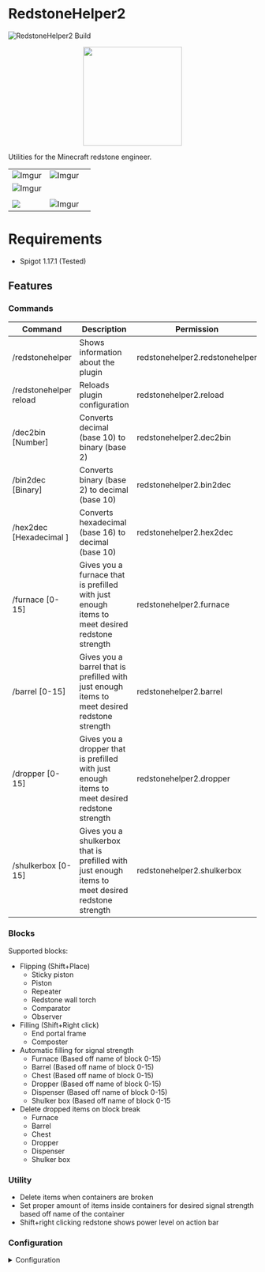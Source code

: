 

# RedstoneHelper2
![RedstoneHelper2 Build](https://github.com/1Gigabit/RedstoneHelper2/actions/workflows/maven.yml/badge.svg)
<p align="center">
<img src="https://i.imgur.com/FOyEMq9.png" width=200 height=200>
</p>


Utilities for the Minecraft redstone engineer.

| | | |    
|--|--|--|    
|![Imgur](https://i.imgur.com/hrJLeIv.gif) | ![Imgur](https://imgur.com/aNMXJlD.gif)  
| ![Imgur](https://i.imgur.com/v9bR6Yy.gif)|    
|||    
![](https://i.imgur.com/pUQEjON.png)|![Imgur](https://i.imgur.com/CQ7jdIo.png)

# Requirements

* Spigot 1.17.1 (Tested)

## Features

### Commands

| Command | Description | Permission |    
|--|--|--|    
| /redstonehelper | Shows information about the plugin | redstonehelper2.redstonehelper |    
| /redstonehelper reload| Reloads plugin configuration | redstonehelper2.reload |    
| /dec2bin [Number] | Converts decimal (base 10) to binary (base 2)| redstonehelper2.dec2bin|    
| /bin2dec [Binary] | Converts binary (base 2) to decimal (base 10) | redstonehelper2.bin2dec|
| /hex2dec [Hexadecimal ] | Converts hexadecimal (base 16) to decimal (base 10) | redstonehelper2.hex2dec
| /furnace [0-15] | Gives you a furnace that is prefilled with just enough items to meet desired redstone strength | redstonehelper2.furnace |
 /barrel [0-15] |  Gives you a barrel that is prefilled with just enough items to meet desired redstone strength | redstonehelper2.barrel | /chest [0-15] | Gives you a chest named a number 0-15 |  redstonehelper2.chest 
/dropper [0-15] |  Gives you a dropper that is prefilled with just enough items to meet desired redstone strength | redstonehelper2.dropper | /dispenser [0-15] | Gives you a dispenser named a number 0-15 | redstonehelper2.dispenser
/shulkerbox [0-15] |  Gives you a shulkerbox that is prefilled with just enough items to meet desired redstone strength | redstonehelper2.shulkerbox

### Blocks

Supported blocks:

* Flipping (Shift+Place)
  * Sticky piston
  * Piston
  * Repeater
  * Redstone wall torch
  * Comparator
  * Observer
* Filling (Shift+Right click)
  * End portal frame
  * Composter
* Automatic filling for signal strength
  * Furnace (Based off name of block 0-15)
  * Barrel (Based off name of block 0-15)
  * Chest (Based off name of block 0-15)
  * Dropper (Based off name of block 0-15)
  * Dispenser (Based off name of block 0-15)
  * Shulker box (Based off name of block 0-15
* Delete dropped items on block break
  * Furnace
  * Barrel
  * Chest
  * Dropper
  * Dispenser
  * Shulker box

### Utility

* Delete items when containers are broken
* Set proper amount of items inside containers for desired signal strength based off name of the container
* Shift+right clicking redstone shows power level on action bar

### Configuration

<details>  
<summary>Configuration</summary>  
<br>  
<pre><code>  
#RedstoneHelper2 V1.0.0  
commands:  
  redstonehelper:  
    permission: redstonehelper2.redstonehelper2  
  reload:  
      permission: redstonehelper2.reload  
  bin2dec:  
    enabled: true  
  permission: redstonehelper2.bin2dec  
  dec2bin:  
    enabled: true  
  permission: redstonehelper2.dec2bin  
  hex2dec:  
    enabled: true  
  permission: redstonehelper2.hex2dec  
  barrel:  
    enabled: true  
  permission: redstonehelper2.barrel  
  furnace:  
    enabled: true  
  permission: redstonehelper2.furnace  
  chest:  
    enabled: true  
  permission: redstonehelper2.chest  
  dropper:  
    enabled: true  
  permission: redstonehelper2.dropper  
  dispenser:  
    enabled: true  
  permission: redstonehelper2.dispenser  
  shulkerbox:  
    enabled: true  
  permission: redstonehelper2.shulkerbox  
blocks:  
  flipping: #Flipping the directional face of blocks  
  COMPARATOR:  
      enabled: true  
  REPEATER:  
      enabled: true  
  REDSTONE_WALL_TORCH:  
      enabled: true  
  OBSERVER:  
      enabled: true  
  PISTON:  
      enabled: true  
  STICKY_PISTON:  
      enabled: true  
  naming: #filling named container blocks with amount of items for desired signal strength  
  BARREL:  
      enabled: true  
  FURNACE:  
      enabled: true  
  CHEST:  
      enabled: true  
  DISPENSER:  
      enabled: true  
  DROPPER:  
      enabled: true  
  SHULKER_BOX:  
      enabled: true  
utility:  
  #shift+right clicking redstone to display redstone power level on action bar  
  redstone_action_bar: true  
  # Delete items dropped from containers when broken  
  delete_items:  
    enabled: true  
  barrel: true  
  furnace: true  
  chest: true  
  dispenser: true  
  dropper: true  
  shulker_box: true  
messages:  
  composter: "&cComposter level:&a "  
  end_portal_frame: "&cEye:&a "  
  dec2bin: "&cBinary:&a "  
  bin2dec: "&cDecimal:&a "  
  hex2dec: "&cDecimal:&a "  
  redstone_level: "&cPower:&a  "  
  bin2dec_error: "&cPlease check your input"  
  hex2dec_error: "&cPlease check your input"  
  reload: "&cConfiguration reloaded"  
  not_within_range: "&cMust be within 0-15"</code></pre>  
</details>

